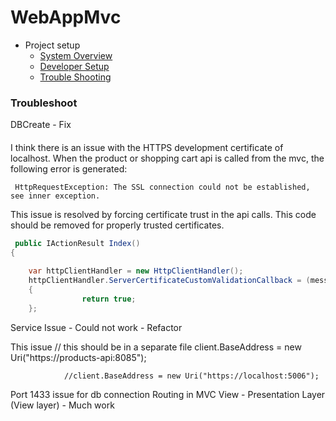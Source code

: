 # WebAppMvc

* Project setup 
    * [System Overview](./docs/system_overview.md)
    * [Developer Setup](./docs/developer_setup.md)
    * [Trouble Shooting](./docs/troubleshooting.md)
   

### Troubleshoot

DBCreate - Fix

####   
I think there is an issue with the HTTPS development certificate of localhost. When the product or shopping cart api is called from the mvc, the following error is generated:

```
 HttpRequestException: The SSL connection could not be established, see inner exception.

```

This issue is resolved by forcing certificate trust in the api calls.  This code should be removed for properly trusted certificates.  

```csharp
 public IActionResult Index()
{
            
    var httpClientHandler = new HttpClientHandler();
    httpClientHandler.ServerCertificateCustomValidationCallback = (message, cert, chain, sslPolicyErrors) =>
    {
                return true;
    };

```

Service Issue - Could not work - Refactor
 


This issue
                // this should be in a separate file
                client.BaseAddress = new Uri("https://products-api:8085");

                //client.BaseAddress = new Uri("https://localhost:5006");


Port 1433 issue for db connection
Routing in MVC
View - Presentation Layer (View layer) - Much work